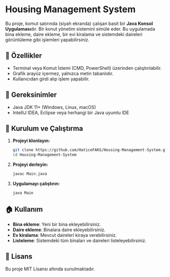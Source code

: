 # Housing Management System

Bu proje, komut satırında (siyah ekranda) çalışan basit bir **Java Konsol Uygulaması**dır. Bir konut yönetim sistemini simüle eder. Bu uygulamada bina ekleme, daire ekleme, bir evi kiralama ve sistemdeki daireleri görüntüleme gibi işlemleri yapabilirsiniz.

## 📌 Özellikler

- Terminal veya Komut İstemi (CMD, PowerShell) üzerinden çalıştırılabilir.
- Grafik arayüz içermez, yalnızca metin tabanlıdır.
- Kullanıcıdan girdi alıp işlem yapabilir.

## 🚀 Gereksinimler 
- Java JDK 11+ (Windows, Linux, macOS)
- IntelliJ IDEA, Eclipse veya herhangi bir Java uyumlu IDE

## 📂 Kurulum ve Çalıştırma

1. **Projeyi klonlayın:**
   ```sh
   git clone https://github.com/HaticeFAKS/Housing-Management-System.git
   cd Housing-Management-System
   ```

2. **Projeyi derleyin:**
   ```sh
   javac Main.java
   ```

3. **Uygulamayı çalıştırın:**
   ```sh
   java Main
   ```

## 🏠 Kullanım

- **Bina ekleme**: Yeni bir bina ekleyebilirsiniz.
- **Daire ekleme**: Binalara daire ekleyebilirsiniz.
- **Ev kiralama**: Mevcut daireleri kiraya verebilirsiniz.
- **Listeleme**: Sistemdeki tüm binaları ve daireleri listeleyebilirsiniz.

## 📜 Lisans

Bu proje MIT Lisansı altında sunulmaktadır.

